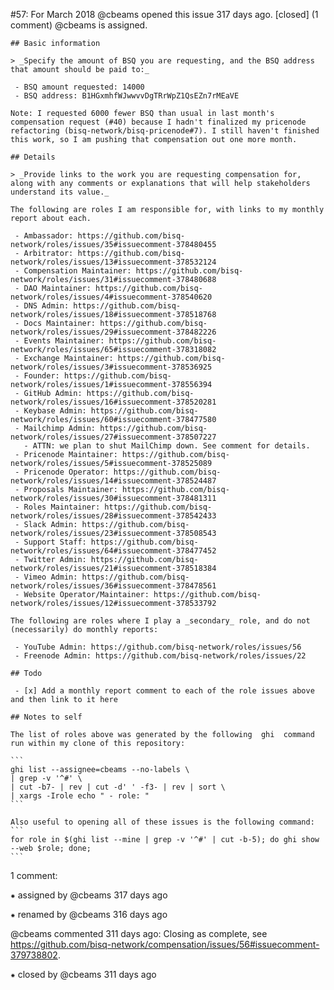 #57: For March 2018
@cbeams opened this issue 317 days ago.  [closed] (1 comment)
@cbeams is assigned. 

    ## Basic information
    
    > _Specify the amount of BSQ you are requesting, and the BSQ address that amount should be paid to:_
    
     - BSQ amount requested: 14000
     - BSQ address: B1HGxmhfWJwwvvDgTRrWpZ1QsEZn7rMEaVE
    
    Note: I requested 6000 fewer BSQ than usual in last month's compensation request (#40) because I hadn't finalized my pricenode refactoring (bisq-network/bisq-pricenode#7). I still haven't finished this work, so I am pushing that compensation out one more month.
    
    ## Details
    
    > _Provide links to the work you are requesting compensation for, along with any comments or explanations that will help stakeholders understand its value._
    
    The following are roles I am responsible for, with links to my monthly report about each.
    
     - Ambassador: https://github.com/bisq-network/roles/issues/35#issuecomment-378480455
     - Arbitrator: https://github.com/bisq-network/roles/issues/13#issuecomment-378532124
     - Compensation Maintainer: https://github.com/bisq-network/roles/issues/31#issuecomment-378480688
     - DAO Maintainer: https://github.com/bisq-network/roles/issues/4#issuecomment-378540620
     - DNS Admin: https://github.com/bisq-network/roles/issues/18#issuecomment-378518768
     - Docs Maintainer: https://github.com/bisq-network/roles/issues/29#issuecomment-378482226
     - Events Maintainer: https://github.com/bisq-network/roles/issues/65#issuecomment-378318082
     - Exchange Maintainer: https://github.com/bisq-network/roles/issues/3#issuecomment-378536925
     - Founder: https://github.com/bisq-network/roles/issues/1#issuecomment-378556394
     - GitHub Admin: https://github.com/bisq-network/roles/issues/16#issuecomment-378520281
     - Keybase Admin: https://github.com/bisq-network/roles/issues/60#issuecomment-378477580
     - Mailchimp Admin: https://github.com/bisq-network/roles/issues/27#issuecomment-378507227
       - ATTN: we plan to shut MailChimp down. See comment for details.
     - Pricenode Maintainer: https://github.com/bisq-network/roles/issues/5#issuecomment-378525089
     - Pricenode Operator: https://github.com/bisq-network/roles/issues/14#issuecomment-378524487
     - Proposals Maintainer: https://github.com/bisq-network/roles/issues/30#issuecomment-378481311
     - Roles Maintainer: https://github.com/bisq-network/roles/issues/28#issuecomment-378542433
     - Slack Admin: https://github.com/bisq-network/roles/issues/23#issuecomment-378508543
     - Support Staff: https://github.com/bisq-network/roles/issues/64#issuecomment-378477452
     - Twitter Admin: https://github.com/bisq-network/roles/issues/21#issuecomment-378518384
     - Vimeo Admin: https://github.com/bisq-network/roles/issues/36#issuecomment-378478561
     - Website Operator/Maintainer: https://github.com/bisq-network/roles/issues/12#issuecomment-378533792
    
    The following are roles where I play a _secondary_ role, and do not (necessarily) do monthly reports:
    
     - YouTube Admin: https://github.com/bisq-network/roles/issues/56
     - Freenode Admin: https://github.com/bisq-network/roles/issues/22
    
    ## Todo
    
     - [x] Add a monthly report comment to each of the role issues above and then link to it here
    
    ## Notes to self
    
    The list of roles above was generated by the following  ghi  command run within my clone of this repository:
    
    ```
    ghi list --assignee=cbeams --no-labels \
    | grep -v '^#' \
    | cut -b7- | rev | cut -d' ' -f3- | rev | sort \
    | xargs -Irole echo " - role: "
    ```
    
    Also useful to opening all of these issues is the following command:
    ```
    for role in $(ghi list --mine | grep -v '^#' | cut -b-5); do ghi show --web $role; done;
    ```


1 comment:

⁕ assigned by @cbeams 317 days ago

⁕ renamed by @cbeams 316 days ago

@cbeams commented 311 days ago:
    Closing as complete, see https://github.com/bisq-network/compensation/issues/56#issuecomment-379738802.


⁕ closed by @cbeams 311 days ago

